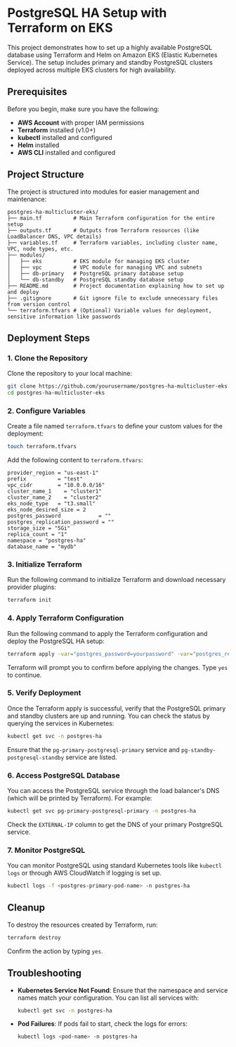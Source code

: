 # PostgreSQL HA Setup with Terraform on EKS

This project demonstrates how to set up a highly available PostgreSQL database using Terraform and Helm on Amazon EKS (Elastic Kubernetes Service). The setup includes primary and standby PostgreSQL clusters deployed across multiple EKS clusters for high availability.

## Prerequisites

Before you begin, make sure you have the following:

- **AWS Account** with proper IAM permissions
- **Terraform** installed (v1.0+)
- **kubectl** installed and configured
- **Helm** installed
- **AWS CLI** installed and configured

## Project Structure

The project is structured into modules for easier management and maintenance:

```
postgres-ha-multicluster-eks/
├── main.tf          # Main Terraform configuration for the entire setup
├── outputs.tf       # Outputs from Terraform resources (like LoadBalancer DNS, VPC details)
├── variables.tf     # Terraform variables, including cluster name, VPC, node types, etc.
├── modules/         
│   ├── eks          # EKS module for managing EKS cluster
│   ├── vpc          # VPC module for managing VPC and subnets
│   ├── db-primary   # PostgreSQL primary database setup
│   └── db-standby   # PostgreSQL standby database setup
├── README.md        # Project documentation explaining how to set up and deploy
├── .gitignore       # Git ignore file to exclude unnecessary files from version control
└── terraform.tfvars # (Optional) Variable values for deployment, sensitive information like passwords

```
## Deployment Steps

### 1. Clone the Repository

Clone the repository to your local machine:

```bash
git clone https://github.com/yourusername/postgres-ha-multicluster-eks.git
cd postgres-ha-multicluster-eks
```

### 2. Configure Variables

Create a file named `terraform.tfvars` to define your custom values for the deployment:

```bash
touch terraform.tfvars
```

Add the following content to `terraform.tfvars`:

```hcl
provider_region = "us-east-1"
prefix          = "test"
vpc_cidr        = "10.0.0.0/16"
cluster_name_1    = "cluster1"
cluster_name_2    = "cluster2"
eks_node_type   = "t3.small"
eks_node_desired_size = 2
postgres_password            = ""
postgres_replication_password = ""
storage_size = "5Gi"
replica_count = "1"
namespace = "postgres-ha"
database_name = "mydb"
```

### 3. Initialize Terraform

Run the following command to initialize Terraform and download necessary provider plugins:

```bash
terraform init
```

### 4. Apply Terraform Configuration

Run the following command to apply the Terraform configuration and deploy the PostgreSQL HA setup:

```bash
terraform apply -var="postgres_password=yourpassword" -var="postgres_replication_password=yourreplicationpassword"
```

Terraform will prompt you to confirm before applying the changes. Type `yes` to continue.

### 5. Verify Deployment

Once the Terraform apply is successful, verify that the PostgreSQL primary and standby clusters are up and running. You can check the status by querying the services in Kubernetes:

```bash
kubectl get svc -n postgres-ha
```

Ensure that the `pg-primary-postgresql-primary` service and `pg-standby-postgresql-standby` service are listed.

### 6. Access PostgreSQL Database

You can access the PostgreSQL service through the load balancer's DNS (which will be printed by Terraform). For example:

```bash
kubectl get svc pg-primary-postgresql-primary -n postgres-ha
```

Check the `EXTERNAL-IP` column to get the DNS of your primary PostgreSQL service.

### 7. Monitor PostgreSQL

You can monitor PostgreSQL using standard Kubernetes tools like `kubectl logs` or through AWS CloudWatch if logging is set up.

```bash
kubectl logs -f <postgres-primary-pod-name> -n postgres-ha
```

## Cleanup

To destroy the resources created by Terraform, run:

```bash
terraform destroy
```

Confirm the action by typing `yes`.

## Troubleshooting

- **Kubernetes Service Not Found**: Ensure that the namespace and service names match your configuration. You can list all services with:

    ```bash
    kubectl get svc -n postgres-ha
    ```

- **Pod Failures**: If pods fail to start, check the logs for errors:

    ```bash
    kubectl logs <pod-name> -n postgres-ha
    ```

